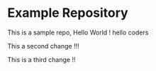 # Example Repository

This is a sample repo, Hello World !
hello coders

This a second change !!!

This is a third change !!
